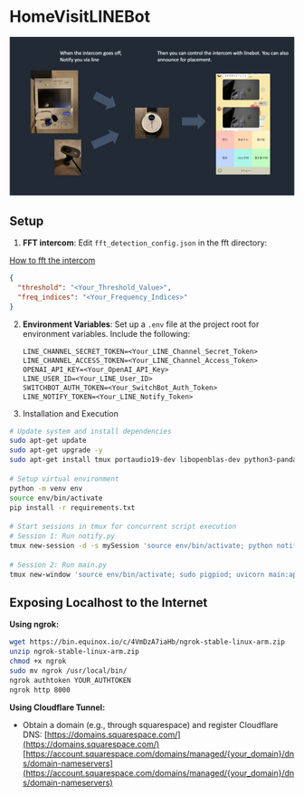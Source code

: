 # HomeVisitLINEBot

![](images/Screenshot29.png)

## Setup

1. **FFT intercom**: Edit `fft_detection_config.json` in the fft directory:

[How to fft the intercom](https://github.com/yukiwith5267/Linebot-Unlocker/tree/main/fft)
   ```json
   {
     "threshold": "<Your_Threshold_Value>",
     "freq_indices": "<Your_Frequency_Indices>"
   }
   ```

2. **Environment Variables**: Set up a `.env` file at the project root for environment variables. Include the following:

   ```.env
   LINE_CHANNEL_SECRET_TOKEN=<Your_LINE_Channel_Secret_Token>
   LINE_CHANNEL_ACCESS_TOKEN=<Your_LINE_Channel_Access_Token>
   OPENAI_API_KEY=<Your_OpenAI_API_Key>
   LINE_USER_ID=<Your_LINE_User_ID>
   SWITCHBOT_AUTH_TOKEN=<Your_SwitchBot_Auth_Token>
   LINE_NOTIFY_TOKEN=<Your_LINE_Notify_Token>
   ```

3. Installation and Execution

```bash
# Update system and install dependencies
sudo apt-get update
sudo apt-get upgrade -y
sudo apt-get install tmux portaudio19-dev libopenblas-dev python3-pandas fswebcam -y

# Setup virtual environment
python -m venv env
source env/bin/activate
pip install -r requirements.txt

# Start sessions in tmux for concurrent script execution
# Session 1: Run notify.py
tmux new-session -d -s mySession 'source env/bin/activate; python notify.py'

# Session 2: Run main.py
tmux new-window 'source env/bin/activate; sudo pigpiod; uvicorn main:app --host 0.0.0.0 --port 8000 --reload'
```

## Exposing Localhost to the Internet

**Using ngrok:**

```bash
wget https://bin.equinox.io/c/4VmDzA7iaHb/ngrok-stable-linux-arm.zip
unzip ngrok-stable-linux-arm.zip
chmod +x ngrok
sudo mv ngrok /usr/local/bin/
ngrok authtoken YOUR_AUTHTOKEN
ngrok http 8000
```

**Using Cloudflare Tunnel:**

- Obtain a domain (e.g., through squarespace) and register Cloudflare DNS:
  [https://domains.squarespace.com/](https://domains.squarespace.com/)
  [https://account.squarespace.com/domains/managed/{your_domain}/dns/domain-nameservers](https://account.squarespace.com/domains/managed/{your_domain}/dns/domain-nameservers)
